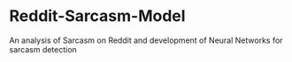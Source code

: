 # Reddit-Sarcasm-Model
An analysis of Sarcasm on Reddit and development of Neural Networks for sarcasm detection
